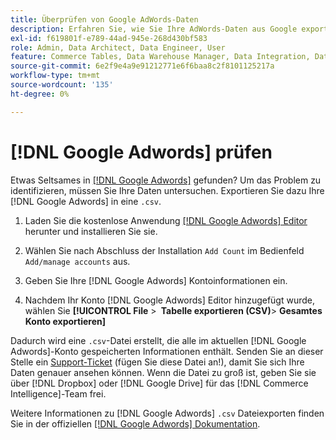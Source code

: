 ```yaml
---
title: Überprüfen von Google AdWords-Daten
description: Erfahren Sie, wie Sie Ihre AdWords-Daten aus Google exportieren.
exl-id: f619801f-e789-44ad-945e-268d430bf583
role: Admin, Data Architect, Data Engineer, User
feature: Commerce Tables, Data Warehouse Manager, Data Integration, Data Import/Export
source-git-commit: 6e2f9e4a9e91212771e6f6baa8c2f8101125217a
workflow-type: tm+mt
source-wordcount: '135'
ht-degree: 0%

---
```


# [!DNL Google Adwords] prüfen

Etwas Seltsames in [[!DNL Google Adwords]](../integrations/google-adwords.md) gefunden? Um das Problem zu identifizieren, müssen Sie Ihre Daten untersuchen. Exportieren Sie dazu Ihre [!DNL Google Adwords] in eine `.csv`.

1. Laden Sie die kostenlose Anwendung [[!DNL Google Adwords] Editor](https://ads.google.com/home/tools/ads-editor/) herunter und installieren Sie sie.

1. Wählen Sie nach Abschluss der Installation `Add Count` im Bedienfeld `Add/manage accounts` aus.

1. Geben Sie Ihre [!DNL Google Adwords] Kontoinformationen ein.

1. Nachdem Ihr Konto [!DNL Google Adwords] Editor hinzugefügt wurde, wählen Sie **[!UICONTROL File** > **&#x200B; Tabelle exportieren (CSV)**> **Gesamtes Konto exportieren]**

Dadurch wird eine `.csv`-Datei erstellt, die alle im aktuellen [!DNL Google Adwords]-Konto gespeicherten Informationen enthält. Senden Sie an dieser Stelle ein [Support-Ticket](https://experienceleague.adobe.com/docs/commerce-knowledge-base/kb/troubleshooting/miscellaneous/mbi-service-policies.html?lang=de) (fügen Sie diese Datei an!), damit Sie sich Ihre Daten genauer ansehen können. Wenn die Datei zu groß ist, geben Sie sie über [!DNL Dropbox] oder [!DNL Google Drive] für das [!DNL Commerce Intelligence]-Team frei.

Weitere Informationen zu [!DNL Google Adwords] `.csv` Dateiexporten finden Sie in der offiziellen [[!DNL Google Adwords] Dokumentation](https://support.google.com/google-ads/editor/answer/38657?hl=en).
